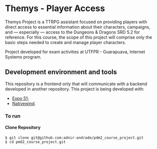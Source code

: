 # Themys - Player Access

Themys Project is a TTRPG assistant focused on providing players with direct access to essential information about their characters, campaigns, and — especially — access to the Dungeons & Dragons SRD 5.2 for reference. For this course, the scope of this project will comprise only the basic steps needed to create and manage player characters.

Project developed for exam activities at UTFPR - Guarapuava, Internet Systems program.

## Development environment and tools

This repository is a frontend only that will communicate with a backend developed in another repository.
This project is being developed with:

- [Expo 51](https://expo.dev/);
- [Nativewind](https://www.nativewind.dev/).

### To run

#### Clone Repository

```
$ git clone git@github.com:adnir-andrade/pdm2_course_project.git
$ cd pmd2_course_project.git
```

